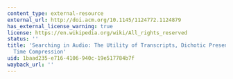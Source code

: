 ```yaml
---
content_type: external-resource
external_url: http://doi.acm.org/10.1145/1124772.1124879
has_external_license_warning: true
license: https://en.wikipedia.org/wiki/All_rights_reserved
status: ''
title: 'Searching in Audio: The Utility of Transcripts, Dichotic Presentation, and
  Time Compression'
uid: 1baad235-e716-4106-940c-19e517784b7f
wayback_url: ''
---
```

